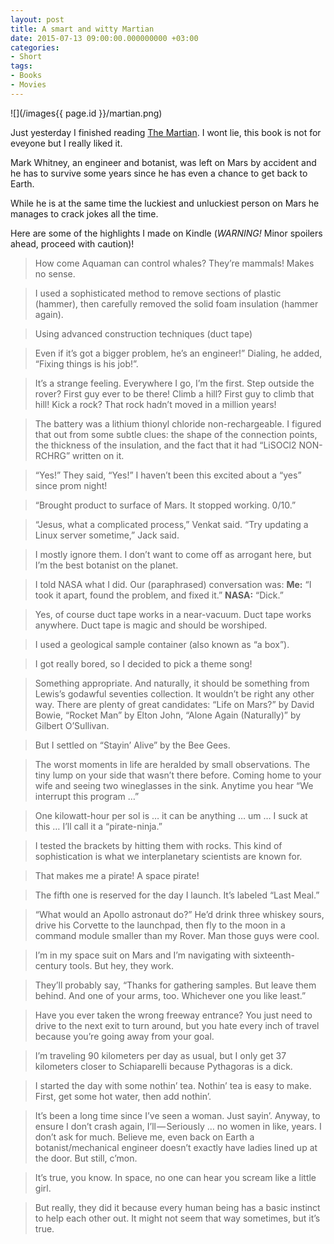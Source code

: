 ```yaml
---
layout: post
title: A smart and witty Martian
date: 2015-07-13 09:00:00.000000000 +03:00
categories:
- Short
tags:
- Books
- Movies
---
```


![](/images{{ page.id }}/martian.png)

Just yesterday I finished reading [The Martian](http://www.goodreads.com/book/show/18007564-the-martian). I wont lie, this book is not for eveyone but I really liked it.

Mark Whitney, an engineer and botanist, was left on Mars by accident and he has to survive some years since he has even a chance to get back to Earth.

While he is at the same time the luckiest and unluckiest person on Mars he manages to crack jokes all the time.

Here are some of the highlights I made on Kindle (_WARNING!_ Minor spoilers ahead, proceed with caution)!

> How come Aquaman can control whales? They’re mammals! Makes no sense.

> I used a sophisticated method to remove sections of plastic (hammer), then carefully removed the solid foam insulation (hammer again).

> Using advanced construction techniques (duct tape)

> Even if it’s got a bigger problem, he’s an engineer!” Dialing, he added, “Fixing things is his job!”.

> It’s a strange feeling. Everywhere I go, I’m the first. Step outside the rover? First guy ever to be there! Climb a hill? First guy to climb that hill! Kick a rock? That rock hadn’t moved in a million years!

> The battery was a lithium thionyl chloride non-rechargeable. I figured that out from some subtle clues: the shape of the connection points, the thickness of the insulation, and the fact that it had “LiSOCl2 NON-RCHRG” written on it.

> “Yes!” They said, “Yes!” I haven’t been this excited about a “yes” since prom night!

> “Brought product to surface of Mars. It stopped working. 0/10.”

> “Jesus, what a complicated process,” Venkat said. “Try updating a Linux server sometime,” Jack said.

> I mostly ignore them. I don’t want to come off as arrogant here, but I’m the best botanist on the planet.

> I told NASA what I did. Our (paraphrased) conversation was:
> **Me:** “I took it apart, found the problem, and fixed it.”
> **NASA:** “Dick.”

> Yes, of course duct tape works in a near-vacuum. Duct tape works anywhere. Duct tape is magic and should be worshiped.

> I used a geological sample container (also known as “a box”).

> I got really bored, so I decided to pick a theme song!

> Something appropriate. And naturally, it should be something from Lewis’s godawful seventies collection. It wouldn’t be right any other way. There are plenty of great candidates: “Life on Mars?” by David Bowie, “Rocket Man” by Elton John, “Alone Again (Naturally)” by Gilbert O’Sullivan.

> But I settled on “Stayin’ Alive” by the Bee Gees.

> The worst moments in life are heralded by small observations. The tiny lump on your side that wasn’t there before. Coming home to your wife and seeing two wineglasses in the sink. Anytime you hear “We interrupt this program …”

> One kilowatt-hour per sol is … it can be anything … um … I suck at this … I’ll call it a “pirate-ninja.”

> I tested the brackets by hitting them with rocks. This kind of sophistication is what we interplanetary scientists are known for.

> That makes me a pirate! A space pirate!

> The fifth one is reserved for the day I launch. It’s labeled “Last Meal.”

> “What would an Apollo astronaut do?” He’d drink three whiskey sours, drive his Corvette to the launchpad, then fly to the moon in a command module smaller than my Rover. Man those guys were cool.

> I’m in my space suit on Mars and I’m navigating with sixteenth-century tools. But hey, they work.

> They’ll probably say, “Thanks for gathering samples. But leave them behind. And one of your arms, too. Whichever one you like least.”

> Have you ever taken the wrong freeway entrance? You just need to drive to the next exit to turn around, but you hate every inch of travel because you’re going away from your goal.

> I’m traveling 90 kilometers per day as usual, but I only get 37 kilometers closer to Schiaparelli because Pythagoras is a dick.

> I started the day with some nothin’ tea. Nothin’ tea is easy to make. First, get some hot water, then add nothin’.

> It’s been a long time since I’ve seen a woman. Just sayin’. Anyway, to ensure I don’t crash again, I’ll — Seriously … no women in like, years. I don’t ask for much. Believe me, even back on Earth a botanist/mechanical engineer doesn’t exactly have ladies lined up at the door. But still, c’mon.

> It’s true, you know. In space, no one can hear you scream like a little girl.

> But really, they did it because every human being has a basic instinct to help each other out. It might not seem that way sometimes, but it’s true.
